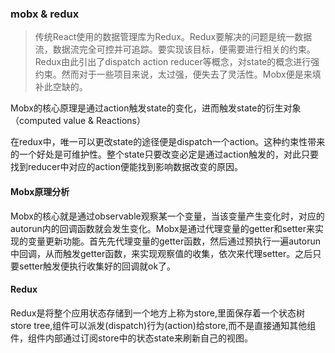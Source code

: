 ### mobx & redux

> 传统React使用的数据管理库为Redux。Redux要解决的问题是统一数据流，数据流完全可控并可追踪。要实现该目标，便需要进行相关的约束。Redux由此引出了dispatch action reducer等概念，对state的概念进行强约束。然而对于一些项目来说，太过强，便失去了灵活性。Mobx便是来填补此空缺的。

Mobx的核心原理是通过action触发state的变化，进而触发state的衍生对象（computed value & Reactions）

在redux中，唯一可以更改state的途径便是dispatch一个action。这种约束性带来的一个好处是可维护性。整个state只要改变必定是通过action触发的，对此只要找到reducer中对应的action便能找到影响数据改变的原因。

#### Mobx原理分析

Mobx的核心就是通过observable观察某一个变量，当该变量产生变化时，对应的autorun内的回调函数就会发生变化。Mobx是通过代理变量的getter和setter来实现的变量更新功能。首先先代理变量的getter函数，然后通过预执行一遍autorun中回调，从而触发getter函数，来实现观察值的收集，依次来代理setter。之后只要setter触发便执行收集好的回调就ok了。

#### Redux 

Redux是将整个应用状态存储到一个地方上称为store,里面保存着一个状态树store tree,组件可以派发(dispatch)行为(action)给store,而不是直接通知其他组件，组件内部通过订阅store中的状态state来刷新自己的视图。
